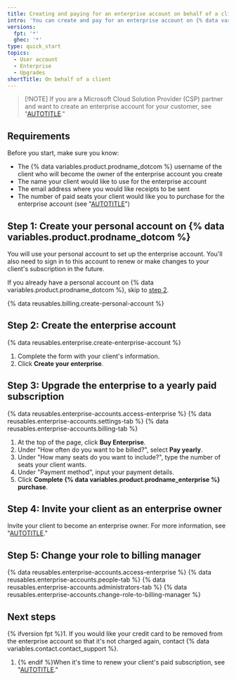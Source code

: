 ```yaml
---
title: Creating and paying for an enterprise account on behalf of a client
intro: 'You can create and pay for an enterprise account on {% data variables.product.prodname_dotcom %} on behalf of a client.'
versions:
  fpt: '*'
  ghec: '*'
type: quick_start
topics:
  - User account
  - Enterprise
  - Upgrades
shortTitle: On behalf of a client
---
```


>[!NOTE] If you are a Microsoft Cloud Solution Provider (CSP) partner and want to create an enterprise account for your customer, see "[AUTOTITLE](/billing/setting-up-paid-accounts-for-procurement-companies/setting-up-enterprise-accounts-for-procurement-companies/creating-an-enterprise-account-as-a-microsoft-csp-partner)."

## Requirements

Before you start, make sure you know:
* The {% data variables.product.prodname_dotcom %} username of the client who will become the owner of the enterprise account you create
* The name your client would like to use for the enterprise account
* The email address where you would like receipts to be sent
* The number of paid seats your client would like you to purchase for the enterprise account (see "[AUTOTITLE](/billing/managing-the-plan-for-your-github-account/about-per-user-pricing)")

## Step 1: Create your personal account on {% data variables.product.prodname_dotcom %}

You will use your personal account to set up the enterprise account. You'll also need to sign in to this account to renew or make changes to your client's subscription in the future.

If you already have a personal account on {% data variables.product.prodname_dotcom %}, skip to [step 2](#step-2-create-the-enterprise-account).

{% data reusables.billing.create-personal-account %}

## Step 2: Create the enterprise account

{% data reusables.enterprise.create-enterprise-account %}
1. Complete the form with your client's information.
1. Click **Create your enterprise**.

## Step 3: Upgrade the enterprise to a yearly paid subscription

{% data reusables.enterprise-accounts.access-enterprise %}
{% data reusables.enterprise-accounts.settings-tab %}
{% data reusables.enterprise-accounts.billing-tab %}
1. At the top of the page, click **Buy Enterprise**.
1. Under "How often do you want to be billed?", select **Pay yearly**.
1. Under "How many seats do you want to include?", type the number of seats your client wants.
1. Under "Payment method", input your payment details.
1. Click **Complete {% data variables.product.prodname_enterprise %} purchase**.

## Step 4: Invite your client as an enterprise owner

Invite your client to become an enterprise owner. For more information, see "[AUTOTITLE](/enterprise-cloud@latest/admin/user-management/managing-users-in-your-enterprise/inviting-people-to-manage-your-enterprise#inviting-an-enterprise-administrator-to-your-enterprise-account)."

## Step 5: Change your role to billing manager

{% data reusables.enterprise-accounts.access-enterprise %}
{% data reusables.enterprise-accounts.people-tab %}
{% data reusables.enterprise-accounts.administrators-tab %}
{% data reusables.enterprise-accounts.change-role-to-billing-manager %}

## Next steps

{% ifversion fpt %}1. If you would like your credit card to be removed from the enterprise account so that it's not charged again, contact {% data variables.contact.contact_support %}.
1. {% endif %}When it's time to renew your client's paid subscription, see "[AUTOTITLE](/billing/setting-up-paid-accounts-for-procurement-companies/setting-up-enterprise-accounts-for-procurement-companies/renewing-your-clients-enterprise-account)."
